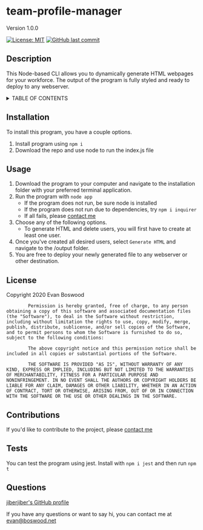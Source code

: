 # team-profile-manager 

 Version 1.0.0 

 [![License: MIT](https://img.shields.io/badge/License-MIT-yellow.svg)](https://opensource.org/licenses/MIT) [![GitHub last commit](https://img.shields.io/github/last-commit/jiberjiber/team-profile-manager)](https://github.com/jiberjiber/team-profile-manager/graphs/commit-activity) 

 ## Description 
 This Node-based CLI allows you to dynamically generate HTML webpages for your workforce. The output of the program is fully styled and ready to deploy to any webserver. 

 <details>
<summary>TABLE OF CONTENTS</summary>
<p>

- [Installation](#installation)
- [Usage](#usage)
- [License](#license)
- [Contributing](#contributions)
- [Tests](#tests)
- [Questions](#questions)

</p>
</details> 

 ## Installation 
 To install this program, you have a couple options. 
1. Install program using `npm i`
2. Download the repo and use node to run the index.js file 

 ## Usage 
 1. Download the program to your computer and navigate to the installation folder with your preferred terminal application.
2. Run the program with ```node app```
    - If the program does not run, be sure node is installed
    - If the program does not run due to dependencies, try ```npm i inquirer```
    - If all fails, please [contact me](#contact)
3. Choose any of the following options.
    - To generate HTML and delete users, you will first have to create at least one user.
4. Once you've created all desired users, select ```Generate HTML``` and navigate to the /output folder.
5. You are free to deploy your newly generated file to any webserver or other destination. 

 ## License 
 Copyright 2020 Evan Boswood

            Permission is hereby granted, free of charge, to any person obtaining a copy of this software and associated documentation files (the "Software"), to deal in the Software without restriction, including without limitation the rights to use, copy, modify, merge, publish, distribute, sublicense, and/or sell copies of the Software, and to permit persons to whom the Software is furnished to do so, subject to the following conditions:
            
            The above copyright notice and this permission notice shall be included in all copies or substantial portions of the Software.
            
            THE SOFTWARE IS PROVIDED "AS IS", WITHOUT WARRANTY OF ANY KIND, EXPRESS OR IMPLIED, INCLUDING BUT NOT LIMITED TO THE WARRANTIES OF MERCHANTABILITY, FITNESS FOR A PARTICULAR PURPOSE AND NONINFRINGEMENT. IN NO EVENT SHALL THE AUTHORS OR COPYRIGHT HOLDERS BE LIABLE FOR ANY CLAIM, DAMAGES OR OTHER LIABILITY, WHETHER IN AN ACTION OF CONTRACT, TORT OR OTHERWISE, ARISING FROM, OUT OF OR IN CONNECTION WITH THE SOFTWARE OR THE USE OR OTHER DEALINGS IN THE SOFTWARE. 

 ## Contributions 
 If you'd like to contribute to the project, please [contact me](#contact) 

 ## Tests 
 You can test the program using jest. Install with ```npm i jest``` and then run ```npm t``` 

 ## Questions 
 [jiberjiber's GitHub profile](http://www.github.com/jiberjiber)

If you have any questions or want to say hi, you can contact me at evan@boswood.net 

